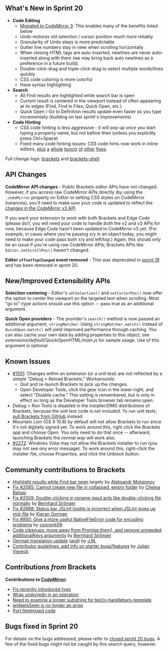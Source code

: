 What's New in Sprint 20
-----------------------
* **Code Editing**
    * [Migrated to CodeMirror 3](https://groups.google.com/forum/?fromgroups=#!topic/brackets-dev/0Jybk-PQJWQ): This enables many of the benefits listed below
    * Undo restores old selection / cursor position much more reliably
    * Granularity of Undo steps is more predictable
    * Gutter line numbers stay in view when scrolling horizontally
    * When closing HTML tags are auto-inserted, newlines are never auto-inserted along with them (we may bring back auto newlines as a preference in a future build)
    * Double-click-drag and triple-click-drag to select multiple words/lines quickly
    * CSS code coloring is more colorful
    * Haxe syntax highlighting
* **Search**
    * All Find results are highlighted while search bar is open
    * Current result is centered in the viewport instead of often appearing at its edges (Find, Find in Files, Quick Open, etc.)
    * Quick Open / Go to Definition results update even faster as you type incrementally (building on last sprint's improvements)
* **Code Hinting**
    * CSS code hinting is less aggressive - it will pop up once you start typing a property name, but not before then (unless you explicitly press Ctrl+Space)
    * Fixed many code hinting issues: CSS code hints now work in inline editors, [plus](https://github.com/adobe/brackets/issues/2775) [a](https://github.com/adobe/brackets/issues/2601) [whole](https://github.com/adobe/brackets/issues/2625) [bunch](https://github.com/adobe/brackets/issues/2682) [of](https://github.com/adobe/brackets/issues/2628) [other](https://github.com/adobe/brackets/issues/2626) [fixes](https://github.com/adobe/brackets/issues/2586).


_Full change logs:_ [brackets](https://github.com/adobe/brackets/compare/sprint-19...sprint-20#commits_bucket) and [brackets-shell](https://github.com/adobe/brackets-shell/compare/sprint-19...sprint-20#commits_bucket)

API Changes
-----------
**CodeMirror API changes** - Public Brackets editor APIs have not changed. However, if you access raw CodeMirror APIs directly (by using the `_codeMirror` property on Editor or setting CSS styles on CodeMirror instances), you'll need to make sure your code is updated to reflect the [changes in the CodeMirror v3 API](http://codemirror.net/doc/upgrade_v3.html).

If you want your extension to work with both Brackets and Edge Code (please do!), you will need your code to handle _both_ the v2 and v3 APIs for now, because Edge Code hasn't been updated to CodeMirror v3 yet. (For example, in cases where you're passing x/y in an object today, you might need to make your code pass both x/y and left/top.) Again, this should only be an issue if you're using raw CodeMirror APIs; Brackets APIs like `Editor.setScrollPos()` haven't changed.

**Editor `offsetTopChanged` event removed** - This was deprecated in [sprint 19](https://github.com/adobe/brackets/wiki/Release-Notes:-Sprint-19) and has been removed in sprint 20.

New/Improved Extensibility APIs
-------------------------------
**Selection centering** - Editor's `setSelection()` and `setCursorPos()` now offer the option to center the viewport on the targeted text when scrolling. Most "go to"-type actions should use this option -- pass true as an additional argument.

**Quick Open providers** - The provider's `search()` method is now passed an additional argument, `stringMatcher`. Using `stringMatcher.match()` instead of `QuickOpen.match()` will yield improved performance through caching. You can also cache your own data by adding properties to this object; see _extensions/default/QuickOpenHTML/main.js_ for sample usage. Use of this argument is optional.


Known Issues
------------
* [#1551](https://github.com/adobe/brackets/issues/1551): Changes within an extension (or a unit test) are not reflected by a simple "Debug > Reload Brackets." Workarounds:
    * Quit and re-launch Brackets to pick up the changes.
    * Open Developer Tools, click the gear icon in the lower-right, and select "Disable cache." This setting is remembered, but is only in effect so long as the Developer Tools browser tab remains open.
* _Debug > Run Tests_ is disabled in the installer/DMG distributions of Brackets, because the unit test code is not included. To run unit tests, [pull Brackets from GitHub](https://github.com/adobe/brackets/wiki/How-to-Hack-on-Brackets#wiki-getcode) instead.
* Mountain Lion (OS X 10.8) by default will not allow Brackets to run since it's not digitally signed yet.  To work around this, right click the Brackets app and choose Open.  You only need to do that once -- afterward, launching Brackets the normal way will work also.
* [#2272](https://github.com/adobe/brackets/issues/2272): Windows Vista may not allow the Brackets installer to run (you may not see _any_ error message). To work around this, right-click the installer file, choose Properties, and click the Unblock button.


Community contributions to Brackets
-----------------------------------
* [Highlight results while Find bar open](https://github.com/adobe/brackets/pull/2662) largely by [Aleksandr Motsjonov](https://github.com/soswow)
* [Fix #2085: Cannot create new file in collapsed, empty folder](https://github.com/adobe/brackets/pull/2592) by [Chema Balsas](https://github.com/jbalsas)
* [Fix #2509: Double-clicking in rename input acts like double-clicking file normally](https://github.com/adobe/brackets/pull/2802) by [Bernhard Sirlinger](https://github.com/WebsiteDeveloper)
* [Fix #2688: Status bar JSLint tooltip is incorrect when JSLint gives up mid-file](https://github.com/adobe/brackets/pull/2690) by [Kieran Gorman](https://github.com/kjgorman)
* [Fix #850: Give a more useful NativeFileError code for encoding problems](https://github.com/adobe/brackets/pull/2639) by [connork09](https://github.com/connork09)
* [Code cleanups: move away from Promise.then(), and remove unneeded additionalKeys arguments](https://github.com/adobe/brackets/pull/2685/files) by [Bernhard Sirlinger](https://github.com/WebsiteDeveloper)
* [German translation update](https://github.com/adobe/brackets/pull/2789) ([and](https://github.com/adobe/brackets/pull/2800)) by [J.M.](https://github.com/mynetx)
* [Contributor guidelines: add info on starter bugs/features](https://github.com/adobe/brackets/pull/2841) by [Julian Viereck](https://github.com/jviereck)


Contributions _from_ Brackets
-----------------------------
**Contributions to [CodeMirror](https://github.com/marijnh/CodeMirror):**
* [Fix recently introduced typo](https://github.com/marijnh/CodeMirror/commit/96c4963bd7d5a45bbe034601c9bff33cace8a256)
* [Wrap undo/redo in an operation](https://github.com/marijnh/CodeMirror/commit/ae179ddd1fe0562ae9f46ddf212d7fad67cc317e)
* [Need to examine a longer substring for text/x-handlebars-template](https://github.com/marijnh/CodeMirror/commit/c6ad81e67271b5d44e8167591b71be19dcb5d14b)
* [widgetsSeen is no longer an array](https://github.com/marijnh/CodeMirror/commit/7ae4ba63f272cbc989ad10fe31029ff4239a0d22)
* [Port htmlmixed code](https://github.com/marijnh/CodeMirror/commit/a8b5188296f4254a5216758e41d200db1e6fcdb2)



Bugs fixed in Sprint 20
-----------------------
For details on the bugs addressed, please refer to [closed sprint 20 bugs](https://github.com/adobe/brackets/issues?labels=&milestone=7&state=closed). A few of the fixed bugs might not be caught by this search query, however.
